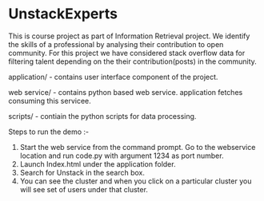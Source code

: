 UnstackExperts
==============

This is course project as part of Information Retrieval project. We identify the skills of a professional 
by analysing their contribution to open community. For this project we have considered stack overflow data
for filtering talent depending on the their contribution(posts) in the community.

application/ - contains user interface component of the project.

web service/ - contains python based web service. application fetches consuming this servicee.

scripts/ -  contiain the python scripts for data processing.




Steps to run the demo :-

1. Start the web service from the command prompt.
Go to the webservice location and run code.py with argument 1234 as port number.
2. Launch Index.html under the application folder.
3. Search for Unstack in the search box.
4. You can see the cluster and when you click on a particular cluster you will see set of users under that cluster.


